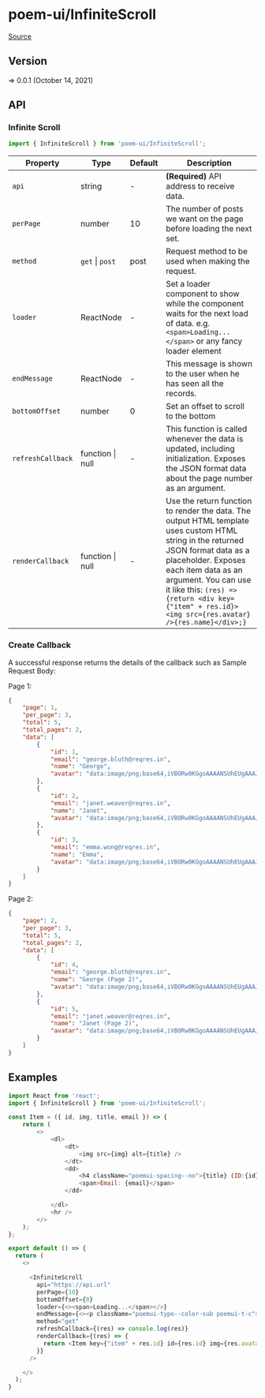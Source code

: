 # poem-ui/InfiniteScroll

[Source](https://github.com/xizon/poem-ui/tree/main/src/InfiniteScroll)

## Version

=> 0.0.1 (October 14, 2021)

## API

### Infinite Scroll
```js
import { InfiniteScroll } from 'poem-ui/InfiniteScroll';
```
| Property | Type | Default | Description |
| --- | --- | --- | --- |
| `api` | string  | - | <strong>(Required)</strong> API address to receive data. |
| `perPage` | number  | 10 | The number of posts we want on the page before loading the next set. |
| `method` | `get` \| `post` | post | Request method to be used when making the request. |
| `loader` | ReactNode  | - | Set a loader component to show while the component waits for the next load of data. e.g. `<span>Loading...</span>` or any fancy loader element |
| `endMessage` | ReactNode  | - | This message is shown to the user when he has seen all the records. |
| `bottomOffset` | number  | 0 | Set an offset to scroll to the bottom |
| `refreshCallback` | function \| null  | - | This function is called whenever the data is updated, including initialization. Exposes the JSON format data about the page number as an argument. |
| `renderCallback` | function \| null  | - | Use the return function to render the data. The output HTML template uses custom HTML string in the returned JSON format data as a placeholder. Exposes each item data as an argument. You can use it like this: `(res) => {return <div key={"item" + res.id}><img src={res.avatar} />{res.name}</div>;}` |


### Create Callback 

A successful response returns the details of the callback such as Sample Request Body:

Page 1: 
```json
{
    "page": 1,
    "per_page": 3,
    "total": 5,
    "total_pages": 2,
    "data": [
        {
            "id": 1,
            "email": "george.bluth@reqres.in",
            "name": "George",
            "avatar": "data:image/png;base64,iVBORw0KGgoAAAANSUhEUgAAAJYAAACWBAMAAADOL2zRAAAAGFBMVEXMzMyWlpbFxcW3t7eqqqq+vr6xsbGjo6NdFKDtAAAACXBIWXMAAA7EAAAOxAGVKw4bAAAAWElEQVRoge3SUQmAQBRE0WXRAC+C22AjbBcL2P9HQwwick6ACwPTGgAAAADfcFSuNYOtlWv1yrW2XKuvVGs/r0q1noG/b/UxRvATTUtLS0tLSwsAAADgTTdZSAdIz1EiEwAAAABJRU5ErkJggg=="
        },
        {
            "id": 2,
            "email": "janet.weaver@reqres.in",
            "name": "Janet",
            "avatar": "data:image/png;base64,iVBORw0KGgoAAAANSUhEUgAAAJYAAACWBAMAAADOL2zRAAAAGFBMVEXMzMyWlpbFxcW3t7eqqqq+vr6xsbGjo6NdFKDtAAAACXBIWXMAAA7EAAAOxAGVKw4bAAAAWElEQVRoge3SUQmAQBRE0WXRAC+C22AjbBcL2P9HQwwick6ACwPTGgAAAADfcFSuNYOtlWv1yrW2XKuvVGs/r0q1noG/b/UxRvATTUtLS0tLSwsAAADgTTdZSAdIz1EiEwAAAABJRU5ErkJggg=="
        },
        {
            "id": 3,
            "email": "emma.wong@reqres.in",
            "name": "Emma",
            "avatar": "data:image/png;base64,iVBORw0KGgoAAAANSUhEUgAAAJYAAACWBAMAAADOL2zRAAAAGFBMVEXMzMyWlpbFxcW3t7eqqqq+vr6xsbGjo6NdFKDtAAAACXBIWXMAAA7EAAAOxAGVKw4bAAAAWElEQVRoge3SUQmAQBRE0WXRAC+C22AjbBcL2P9HQwwick6ACwPTGgAAAADfcFSuNYOtlWv1yrW2XKuvVGs/r0q1noG/b/UxRvATTUtLS0tLSwsAAADgTTdZSAdIz1EiEwAAAABJRU5ErkJggg=="
        }
    ]
}
```

Page 2:

```json
{
    "page": 2,
    "per_page": 3,
    "total": 5,
    "total_pages": 2,
    "data": [
        {
            "id": 4,
            "email": "george.bluth@reqres.in",
            "name": "George (Page 2)",
            "avatar": "data:image/png;base64,iVBORw0KGgoAAAANSUhEUgAAAJYAAACWBAMAAADOL2zRAAAAGFBMVEXMzMyWlpbFxcW3t7eqqqq+vr6xsbGjo6NdFKDtAAAACXBIWXMAAA7EAAAOxAGVKw4bAAAAWElEQVRoge3SUQmAQBRE0WXRAC+C22AjbBcL2P9HQwwick6ACwPTGgAAAADfcFSuNYOtlWv1yrW2XKuvVGs/r0q1noG/b/UxRvATTUtLS0tLSwsAAADgTTdZSAdIz1EiEwAAAABJRU5ErkJggg=="
        },
        {
            "id": 5,
            "email": "janet.weaver@reqres.in",
            "name": "Janet (Page 2)",
            "avatar": "data:image/png;base64,iVBORw0KGgoAAAANSUhEUgAAAJYAAACWBAMAAADOL2zRAAAAGFBMVEXMzMyWlpbFxcW3t7eqqqq+vr6xsbGjo6NdFKDtAAAACXBIWXMAAA7EAAAOxAGVKw4bAAAAWElEQVRoge3SUQmAQBRE0WXRAC+C22AjbBcL2P9HQwwick6ACwPTGgAAAADfcFSuNYOtlWv1yrW2XKuvVGs/r0q1noG/b/UxRvATTUtLS0tLSwsAAADgTTdZSAdIz1EiEwAAAABJRU5ErkJggg=="
        }
    ]
}
```


## Examples

```js
import React from 'react';
import { InfiniteScroll } from 'poem-ui/InfiniteScroll';

const Item = ({ id, img, title, email }) => {
    return (
        <>
            <dl>
                <dt>
                    <img src={img} alt={title} />
                </dt>
                <dd>
                    <h4 className="poemui-spacing--no">{title} (ID:{id})</h4>
                    <span>Email: {email}</span>
                </dd>

            </dl>
            <hr />
        </>
    );
};

export default () => {
  return (
    <>

      <InfiniteScroll 
        api="https://api.url" 
        perPage={10}
        bottomOffset={0}
        loader={<><span>Loading...</span></>}
        endMessage={<><p className="poemui-typo--color-sub poemui-t-c">No content yet.</p></>}
        method="get"
        refreshCallback={(res) => console.log(res)}
        renderCallback={(res) => {
          return <Item key={"item" + res.id} id={res.id} img={res.avatar} title={`${res.name}`} email={res.email} />;
        }}	
      />

    </>
  );
}

```